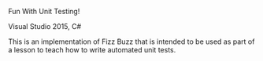 Fun With Unit Testing!

Visual Studio 2015, C#

This is an implementation of Fizz Buzz that is intended to be used as part of a 
lesson to teach how to write automated unit tests.